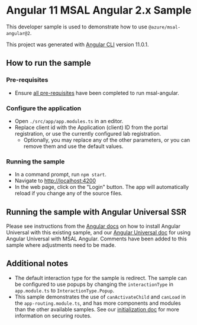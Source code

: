 # Angular 11 MSAL Angular 2.x Sample

This developer sample is used to demonstrate how to use `@azure/msal-angular@2`.

This project was generated with [Angular CLI](https://github.com/angular/angular-cli) version 11.0.1.

## How to run the sample

### Pre-requisites
- Ensure [all pre-requisites](https://github.com/AzureAD/microsoft-authentication-library-for-js/blob/dev/lib/msal-angular/README.md) have been completed to run msal-angular.

### Configure the application
- Open `./src/app/app.modules.ts` in an editor.
- Replace client id with the Application (client) ID from the portal registration, or use the currently configured lab registration. 
  - Optionally, you may replace any of the other parameters, or you can remove them and use the default values.

### Running the sample
- In a command prompt, run `npm start`.
- Navigate to [http://localhost:4200](http://localhost:4200)
- In the web page, click on the "Login" button. The app will automatically reload if you change any of the source files.

## Running the sample with Angular Universal SSR
Please see instructions from the [Angular docs](https://angular.io/guide/universal) on how to install Angular Universal with this existing sample, and our [Angular Universal doc](https://github.com/AzureAD/microsoft-authentication-library-for-js/tree/dev/lib/msal-angular/docs/v2-docs/angular-universal.md) for using Angular Universal with MSAL Angular. Comments have been added to this sample where adjustments need to be made. 

## Additional notes
- The default interaction type for the sample is redirect. The sample can be configured to use popups by changing the `interactionType` in `app.module.ts` to `InteractionType.Popup`. 
- This sample demonstrates the use of `canActivateChild` and `canLoad` in the `app-routing.module.ts`, and has more components and modules than the other available samples. See our [initialization doc](https://github.com/AzureAD/microsoft-authentication-library-for-js/blob/dev/lib/msal-angular/docs/v2-docs/initialization.md#secure-the-routes-in-your-application) for more information on securing routes.
